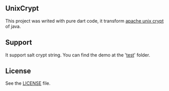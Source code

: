 ## UnixCrypt

This project was writed with pure dart code, it transform [apache unix crypt][apache unix crypt] of java.

## Support
It support salt crypt string.
You can find the demo at the '[test][test]' folder.

## License

See the [LICENSE][license] file.

[apache unix crypt]: https://commons.apache.org/proper/commons-codec/apidocs/org/apache/commons/codec/digest/UnixCrypt.html
[license]: https://github.com/YPPPK/unix_crypt/blob/master/LICENSE
[test]: https://github.com/YPPPK/unix_crypt/blob/master/test/unix_crypt_test.dart
